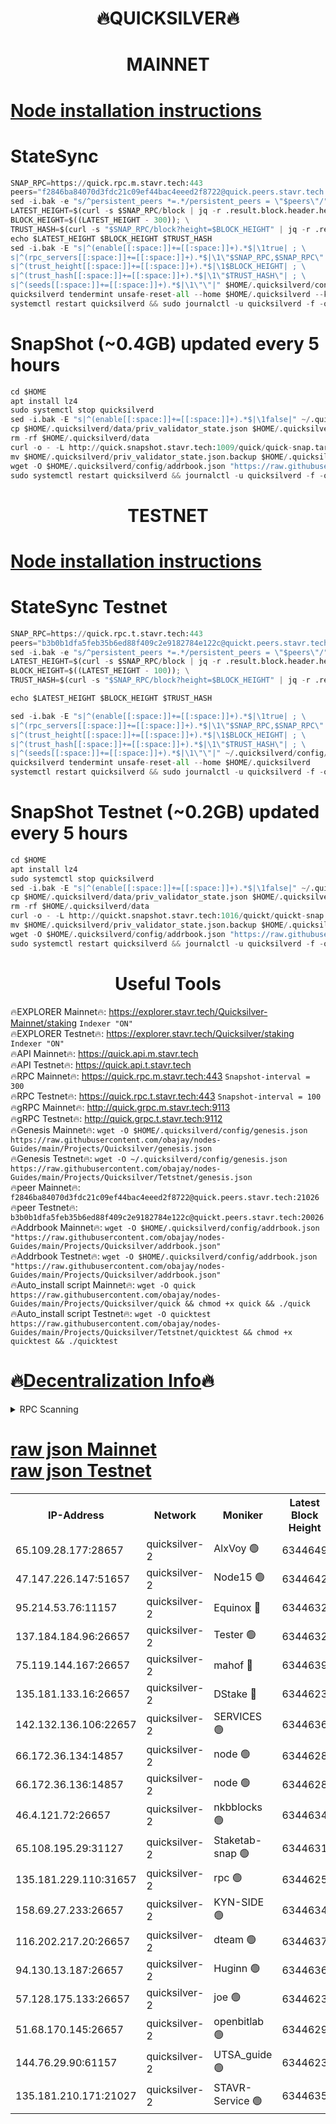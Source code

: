 <h1 align="center"> 🔥QUICKSILVER🔥</h1>

<h1 align="center"> MAINNET</h1>

[Node installation instructions](https://github.com/obajay/nodes-Guides/tree/main/Projects/Quicksilver)
=

# StateSync
```python
SNAP_RPC=https://quick.rpc.m.stavr.tech:443
peers="f2846ba84070d3fdc21c09ef44bac4eeed2f8722@quick.peers.stavr.tech:21026"
sed -i.bak -e "s/^persistent_peers *=.*/persistent_peers = \"$peers\"/" $HOME/.quicksilverd/config/config.toml
LATEST_HEIGHT=$(curl -s $SNAP_RPC/block | jq -r .result.block.header.height); \
BLOCK_HEIGHT=$((LATEST_HEIGHT - 300)); \
TRUST_HASH=$(curl -s "$SNAP_RPC/block?height=$BLOCK_HEIGHT" | jq -r .result.block_id.hash)
echo $LATEST_HEIGHT $BLOCK_HEIGHT $TRUST_HASH
sed -i.bak -E "s|^(enable[[:space:]]+=[[:space:]]+).*$|\1true| ; \
s|^(rpc_servers[[:space:]]+=[[:space:]]+).*$|\1\"$SNAP_RPC,$SNAP_RPC\"| ; \
s|^(trust_height[[:space:]]+=[[:space:]]+).*$|\1$BLOCK_HEIGHT| ; \
s|^(trust_hash[[:space:]]+=[[:space:]]+).*$|\1\"$TRUST_HASH\"| ; \
s|^(seeds[[:space:]]+=[[:space:]]+).*$|\1\"\"|" $HOME/.quicksilverd/config/config.toml
quicksilverd tendermint unsafe-reset-all --home $HOME/.quicksilverd --keep-addr-book
systemctl restart quicksilverd && sudo journalctl -u quicksilverd -f -o cat
```

# SnapShot (~0.4GB) updated every 5 hours
```python
cd $HOME
apt install lz4
sudo systemctl stop quicksilverd
sed -i.bak -E "s|^(enable[[:space:]]+=[[:space:]]+).*$|\1false|" ~/.quicksilverd/config/config.toml
cp $HOME/.quicksilverd/data/priv_validator_state.json $HOME/.quicksilverd/priv_validator_state.json.backup
rm -rf $HOME/.quicksilverd/data
curl -o - -L http://quick.snapshot.stavr.tech:1009/quick/quick-snap.tar.lz4 | lz4 -c -d - | tar -x -C $HOME/.quicksilverd --strip-components 2
mv $HOME/.quicksilverd/priv_validator_state.json.backup $HOME/.quicksilverd/data/priv_validator_state.json
wget -O $HOME/.quicksilverd/config/addrbook.json "https://raw.githubusercontent.com/obajay/nodes-Guides/main/Projects/Quicksilver/addrbook.json"
sudo systemctl restart quicksilverd && journalctl -u quicksilverd -f -o cat
```

<h1 align="center"> TESTNET</h1>

[Node installation instructions](https://github.com/obajay/nodes-Guides/tree/main/Projects/Quicksilver/Tetstnet)
=

# StateSync Testnet
```python
SNAP_RPC=https://quick.rpc.t.stavr.tech:443
peers="b3b0b1dfa5feb35b6ed88f409c2e9182784e122c@quickt.peers.stavr.tech:20026"
sed -i.bak -e "s/^persistent_peers *=.*/persistent_peers = \"$peers\"/" $HOME/.quicksilverd/config/config.toml
LATEST_HEIGHT=$(curl -s $SNAP_RPC/block | jq -r .result.block.header.height); \
BLOCK_HEIGHT=$((LATEST_HEIGHT - 100)); \
TRUST_HASH=$(curl -s "$SNAP_RPC/block?height=$BLOCK_HEIGHT" | jq -r .result.block_id.hash)

echo $LATEST_HEIGHT $BLOCK_HEIGHT $TRUST_HASH

sed -i.bak -E "s|^(enable[[:space:]]+=[[:space:]]+).*$|\1true| ; \
s|^(rpc_servers[[:space:]]+=[[:space:]]+).*$|\1\"$SNAP_RPC,$SNAP_RPC\"| ; \
s|^(trust_height[[:space:]]+=[[:space:]]+).*$|\1$BLOCK_HEIGHT| ; \
s|^(trust_hash[[:space:]]+=[[:space:]]+).*$|\1\"$TRUST_HASH\"| ; \
s|^(seeds[[:space:]]+=[[:space:]]+).*$|\1\"\"|" ~/.quicksilverd/config/config.toml
quicksilverd tendermint unsafe-reset-all --home $HOME/.quicksilverd
systemctl restart quicksilverd && sudo journalctl -u quicksilverd -f -o cat

```

# SnapShot Testnet (~0.2GB) updated every 5 hours
```python
cd $HOME
apt install lz4
sudo systemctl stop quicksilverd
sed -i.bak -E "s|^(enable[[:space:]]+=[[:space:]]+).*$|\1false|" ~/.quicksilverd/config/config.toml
cp $HOME/.quicksilverd/data/priv_validator_state.json $HOME/.quicksilverd/priv_validator_state.json.backup
rm -rf $HOME/.quicksilverd/data
curl -o - -L http://quickt.snapshot.stavr.tech:1016/quickt/quickt-snap.tar.lz4 | lz4 -c -d - | tar -x -C $HOME/.quicksilverd --strip-components 2
mv $HOME/.quicksilverd/priv_validator_state.json.backup $HOME/.quicksilverd/data/priv_validator_state.json
wget -O $HOME/.quicksilverd/config/addrbook.json "https://raw.githubusercontent.com/obajay/nodes-Guides/main/Projects/Quicksilver/Tetstnet/addrbook.json"
sudo systemctl restart quicksilverd && journalctl -u quicksilverd -f -o cat
```
 <h1 align="center"> Useful Tools</h1>

🔥EXPLORER Mainnet🔥:        https://explorer.stavr.tech/Quicksilver-Mainnet/staking    `Indexer "ON"` \
🔥EXPLORER Testnet🔥:        https://explorer.stavr.tech/Quicksilver/staking	        `Indexer "ON"` \
🔥API Mainnet🔥: 			 https://quick.api.m.stavr.tech \
🔥API Testnet🔥: 			 https://quick.api.t.stavr.tech \
🔥RPC Mainnet🔥:             https://quick.rpc.m.stavr.tech:443              `Snapshot-interval = 300` \
🔥RPC Testnet🔥:             https://quick.rpc.t.stavr.tech:443              `Snapshot-interval = 100` \
🔥gRPC Mainnet🔥:                    http://quick.grpc.m.stavr.tech:9113 \
🔥gRPC Testnet🔥:                    http://quick.grpc.t.stavr.tech:9112 \
🔥Genesis Mainnet🔥: `wget -O $HOME/.quicksilverd/config/genesis.json https://raw.githubusercontent.com/obajay/nodes-Guides/main/Projects/Quicksilver/genesis.json` \
🔥Genesis Testnet🔥: `wget -O ~/.quicksilverd/config/genesis.json https://raw.githubusercontent.com/obajay/nodes-Guides/main/Projects/Quicksilver/Tetstnet/genesis.json` \
🔥peer Mainnet🔥:					 `f2846ba84070d3fdc21c09ef44bac4eeed2f8722@quick.peers.stavr.tech:21026` \
🔥peer Testnet🔥:					 `b3b0b1dfa5feb35b6ed88f409c2e9182784e122c@quickt.peers.stavr.tech:20026` \
🔥Addrbook Mainnet🔥:    ```wget -O $HOME/.quicksilverd/config/addrbook.json "https://raw.githubusercontent.com/obajay/nodes-Guides/main/Projects/Quicksilver/addrbook.json"``` \
🔥Addrbook Testnet🔥:    ```wget -O $HOME/.quicksilverd/config/addrbook.json "https://raw.githubusercontent.com/obajay/nodes-Guides/main/Projects/Quicksilver/addrbook.json"``` \
🔥Auto_install script Mainnet🔥: ```wget -O quick https://raw.githubusercontent.com/obajay/nodes-Guides/main/Projects/Quicksilver/quick && chmod +x quick && ./quick``` \
🔥Auto_install script Testnet🔥: ```wget -O quicktest https://raw.githubusercontent.com/obajay/nodes-Guides/main/Projects/Quicksilver/Tetstnet/quicktest && chmod +x quicktest && ./quicktest```

🔥[Decentralization Info](https://github.com/obajay/StateSync-snapshots/tree/main/Projects/Quicksilver/Decentralization)🔥
=

<details>
<summary>RPC Scanning</summary>

<h2 align="center"> We scan nodes in real time every 4 hours. And we provide the final result of RPC endpoints.
We cannot influence the operation of these nodes in any way. </h2>


```python
If Voting Power is higher than 0 --> then the Node is a validator of the network and may be subject to attack and be a potential threat to the chain.
```
```python
We marked such validators with a red symbol
```

</details>

[raw json Mainnet](https://rpc-check.quickm.stavr.tech/quickm/rpc-quickm-result.json) \
[raw json Testnet](https://github.com/obajay/StateSync-snapshots/tree/main/Projects/Quicksilver/Rpc-Check-Testnet)
=


<table><tr><th>IP-Address</th><th>Network</th><th>Moniker</th><th>Latest Block Height</th><th>Earliest Block Height</th><th>Catching Up</th><th>Tx Index</th><th>Voting Power</th><th>Scan Time</th></tr><tr><td>65.109.28.177:28657</td><td>quicksilver-2</td><td>AlxVoy 🟢</td><td>6344649</td><td>3562001</td><td>False</td><td>off</td><td>0</td><td>2024-03-11T06:05:59.988507177UTC</td></tr><tr><td>47.147.226.147:51657</td><td>quicksilver-2</td><td>Node15 🟢</td><td>6344642</td><td>5151648</td><td>False</td><td>off</td><td>0</td><td>2024-03-11T06:05:22.773279131UTC</td></tr><tr><td>95.214.53.76:11157</td><td>quicksilver-2</td><td>Equinox 🔴</td><td>6344632</td><td>5322496</td><td>False</td><td>on</td><td>215771</td><td>2024-03-11T06:04:25.107184562UTC</td></tr><tr><td>137.184.184.96:26657</td><td>quicksilver-2</td><td>Tester 🟢</td><td>6344632</td><td>5550692</td><td>False</td><td>off</td><td>0</td><td>2024-03-11T06:04:25.964051748UTC</td></tr><tr><td>75.119.144.167:26657</td><td>quicksilver-2</td><td>mahof 🔴</td><td>6344639</td><td>5654794</td><td>False</td><td>on</td><td>287749</td><td>2024-03-11T06:05:05.199152199UTC</td></tr><tr><td>135.181.133.16:26657</td><td>quicksilver-2</td><td>DStake 🔴</td><td>6344623</td><td>5807001</td><td>False</td><td>on</td><td>79670</td><td>2024-03-11T06:03:31.712042280UTC</td></tr><tr><td>142.132.136.106:22657</td><td>quicksilver-2</td><td>SERVICES 🟢</td><td>6344636</td><td>5920001</td><td>False</td><td>on</td><td>0</td><td>2024-03-11T06:04:45.949080241UTC</td></tr><tr><td>66.172.36.134:14857</td><td>quicksilver-2</td><td>node 🟢</td><td>6344628</td><td>5950756</td><td>False</td><td>on</td><td>0</td><td>2024-03-11T06:04:00.980353052UTC</td></tr><tr><td>66.172.36.136:14857</td><td>quicksilver-2</td><td>node 🟢</td><td>6344628</td><td>5950756</td><td>False</td><td>on</td><td>0</td><td>2024-03-11T06:04:03.777159647UTC</td></tr><tr><td>46.4.121.72:26657</td><td>quicksilver-2</td><td>nkbblocks 🟢</td><td>6344634</td><td>6056301</td><td>False</td><td>on</td><td>0</td><td>2024-03-11T06:04:34.463651344UTC</td></tr><tr><td>65.108.195.29:31127</td><td>quicksilver-2</td><td>Staketab-snap 🟢</td><td>6344631</td><td>6075001</td><td>False</td><td>off</td><td>0</td><td>2024-03-11T06:04:18.670540082UTC</td></tr><tr><td>135.181.229.110:31657</td><td>quicksilver-2</td><td>rpc 🟢</td><td>6344625</td><td>6133480</td><td>False</td><td>on</td><td>0</td><td>2024-03-11T06:03:47.616242405UTC</td></tr><tr><td>158.69.27.233:26657</td><td>quicksilver-2</td><td>KYN-SIDE 🟢</td><td>6344634</td><td>6159001</td><td>False</td><td>on</td><td>0</td><td>2024-03-11T06:04:39.124752244UTC</td></tr><tr><td>116.202.217.20:26657</td><td>quicksilver-2</td><td>dteam 🟢</td><td>6344637</td><td>6169501</td><td>False</td><td>on</td><td>0</td><td>2024-03-11T06:04:56.711591418UTC</td></tr><tr><td>94.130.13.187:26657</td><td>quicksilver-2</td><td>Huginn 🟢</td><td>6344636</td><td>6231630</td><td>False</td><td>on</td><td>0</td><td>2024-03-11T06:04:46.168807973UTC</td></tr><tr><td>57.128.175.133:26657</td><td>quicksilver-2</td><td>joe 🟢</td><td>6344623</td><td>6246344</td><td>False</td><td>on</td><td>0</td><td>2024-03-11T06:03:34.532801335UTC</td></tr><tr><td>51.68.170.145:26657</td><td>quicksilver-2</td><td>openbitlab 🟢</td><td>6344629</td><td>6309483</td><td>False</td><td>on</td><td>0</td><td>2024-03-11T06:04:08.112865669UTC</td></tr><tr><td>144.76.29.90:61157</td><td>quicksilver-2</td><td>UTSA_guide 🟢</td><td>6344623</td><td>6316825</td><td>False</td><td>on</td><td>0</td><td>2024-03-11T06:03:32.195283753UTC</td></tr><tr><td>135.181.210.171:21027</td><td>quicksilver-2</td><td>STAVR-Service 🟢</td><td>6344635</td><td>6344001</td><td>False</td><td>on</td><td>0</td><td>2024-03-11T06:04:41.530150875UTC</td></tr></table>
